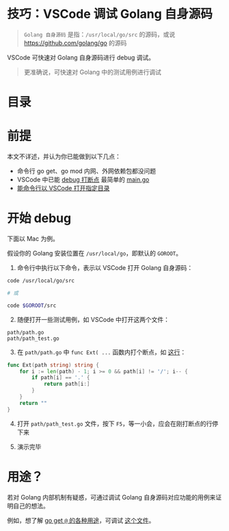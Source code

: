 # 技巧：VSCode 调试 Golang 自身源码

> `Golang 自身源码` 是指：`/usr/local/go/src` 的源码，或说 https://github.com/golang/go 的源码

VSCode 可快速对 Golang 自身源码进行 debug 调试。

> 更准确说，可快速对 Golang 中的测试用例进行调试

# 目录

<!-- START doctoc -->
<!-- END doctoc -->

# 前提

本文不详述，并认为你已能做到以下几点：

- 命令行 go get、go mod 内网、外网依赖包都没问题
- VSCode 中已能 [debug 打断点](https://github.com/Microsoft/vscode-go/wiki/Debugging-Go-code-using-VS-Code) 最简单的 [main.go](https://play.golang.org/p/MAohLsrz7JQ)
- [能命令行以 VSCode 打开指定目录](https://stackoverflow.com/a/36882426/2752670)

# 开始 debug

下面以 Mac 为例。

假设你的 Golang 安装位置在 `/usr/local/go`，即默认的 `GOROOT`。

1. 命令行中执行以下命令，表示以 VSCode 打开 Golang 自身源码：

```sh
code /usr/local/go/src

# 或

code $GOROOT/src
```

2. 随便打开一些测试用例，如 VSCode 中打开这两个文件：

```
path/path.go
path/path_test.go
```

3. 在 `path/path.go` 中 `func Ext( ...` 函数内打个断点，如 [这行](https://github.com/golang/go/blob/master/src/path/path.go#L171)：

```go
func Ext(path string) string {
	for i := len(path) - 1; i >= 0 && path[i] != '/'; i-- {
		if path[i] == '.' {
			return path[i:]
		}
	}
	return ""
}
```

4. 打开 `path/path_test.go` 文件，按下 `F5`，等一小会，应会在刚打断点的行停下来

5. 演示完毕

# 用途？

若对 Golang 内部机制有疑惑，可通过调试 Golang 自身源码对应功能的用例来证明自己的想法。

例如，想了解 [go get `@` 的各种用途](https://github.com/vikyd/note/blob/master/gomod_goget_at.md)，可调试 [这个文件](https://github.com/golang/go/blob/master/src/cmd/go/internal/modload/query_test.go#L123)。
